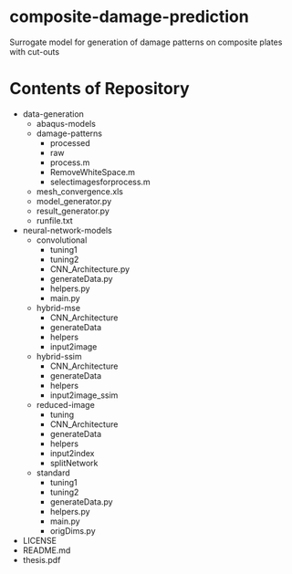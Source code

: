 # composite-damage-prediction
Surrogate model for generation of damage patterns on composite plates with cut-outs

# Contents of Repository
- data-generation
  - abaqus-models 
  - damage-patterns
    - processed
    - raw
    - process.m
    - RemoveWhiteSpace.m
    - selectimagesforprocess.m
  - mesh_convergence.xls
  - model_generator.py
  - result_generator.py
  - runfile.txt
- neural-network-models
  - convolutional
    - tuning1
    - tuning2
    - CNN_Architecture.py
    - generateData.py
    - helpers.py
    - main.py
  - hybrid-mse
    - CNN_Architecture
    - generateData
    - helpers
    - input2image
  - hybrid-ssim
    - CNN_Architecture
    - generateData
    - helpers
    - input2image_ssim
  - reduced-image
    - tuning
    - CNN_Architecture
    - generateData
    - helpers
    - input2index
    - splitNetwork
  - standard
    - tuning1
    - tuning2
    - generateData.py
    - helpers.py
    - main.py
    - origDims.py
- LICENSE
- README.md
- thesis.pdf
